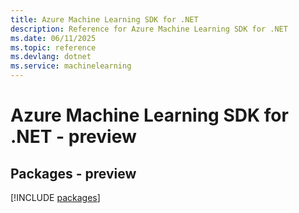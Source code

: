 ```yaml
---
title: Azure Machine Learning SDK for .NET
description: Reference for Azure Machine Learning SDK for .NET
ms.date: 06/11/2025
ms.topic: reference
ms.devlang: dotnet
ms.service: machinelearning
---
```

# Azure Machine Learning SDK for .NET - preview
## Packages - preview
[!INCLUDE [packages](machine-learning-index.md)]